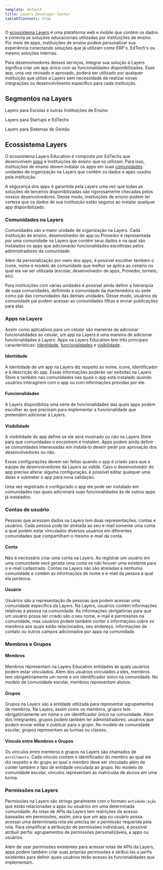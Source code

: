 ```yaml
---
template: default
title: Layers Developer Center
tableOfContents: true
---
```


O [ecossistema Layers](#ecossistema-layers) é uma plataforma web e mobile que contém os dados e conecta as soluções educacionais utilizadas por instituições de ensino. Por meio de apps, instituições de ensino podem personalizar sua experiência conectando soluções que já utilizam como ERP's, EdTech's ou mesmo soluções internas.

Para desenvolvedores desses serviços, integrar sua solução à Layers significa criar um app único com as funcionalidades disponibilizadas. Esse app, uma vez revisado e aprovado, poderá ser utilizado por qualquer instituição que utilize a Layers sem necessidade de realizar novas integrações ou desenvolvimento específico para cada instituição.

## Segmentos na Layers
<docs-cards>
  <docs-card header="Para Escolas" href="/docs/forschools" icon="/docs/assets/icons/Instituições de ensino.svg">
    <p>Layers para Escolas e outras Instituições de Ensino</p>
  </docs-card>

  <docs-card header="Para Startups" href="/docs/forstartups" icon="/docs/assets/icons/edtechs.svg">
    <p>Layers para Startups e EdTechs</p>
  </docs-card>

  <docs-card header="Para ERPs" href="/docs/forerps" icon="/docs/assets/icons/ERP.svg">
    <p>Layers para Sistemas de Gestão</p>
  </docs-card>

  <!-- <docs-card header="Provedores" href="/docs/concepts/Provedores" icon="/docs/assets/icons/Provedores.svg">
    <p>Funcionalidades para Provedores</p>
  </docs-card> -->
</docs-cards>

## Ecossistema Layers

O ecossistema Layers Education é composto por EdTechs que desenvolvem [apps](#apps-na-layers) e Instituições de ensino que os utilizam. Para isso, instituições de ensino devem instalar os apps em suas [comunidades](#comunidades-na-layers): unidades de organização na Layers que contém os dados e apps usados pela instituição.


<docs-zoomable-image href="/docs/assets/images/layersDiagram.png" caption="Diagrama com Resumo da estrutura da Layers">
</docs-zoomable-image>


A segurança dos apps é garantida pela Layers uma vez que todas as soluções de terceiros disponibilizadas são rigorosamente checadas pelos nossos desenvolvedores. Desse modo, instituições de ensino podem ter certeza que os dados de sua instituição estão seguros ao instalar qualquer app disponibilizado.

### Comunidades na Layers

Comunidades são a maior unidade de organização na Layers. Cada instituição de ensino, desenvolvedor de app ou Provedor é representada por uma comunidade na Layers que contém seus dados e na qual são instalados os apps que adicionarão funcionalidades escolhidas pelos administradores da comunidade.

Além da personalização por meio dos apps, é possível escolher também o ícone, nome e modelo de comunidade que melhor se aplica ao cenário no qual ela vai ser utilizada (escolar, desenvolvedor de apps, Provedor, torneio, etc). 

Para instituições com várias unidades é possível ainda definir a hierarquia de suas comunidades, definindo a comunidade da mantenedora ou sede como pai das comunidades das demais unidades. Desse modo, usuários da comunidade pai podem acessar as comunidades filhas e enviar publicações para elas.

### Apps na Layers

Assim como aplicativos para um celular são maneiras de adicionar funcionalidades ao celular, um app na Layers é uma maneira de adicionar funcionalidades à Layers. Apps na Layers Education tem três principais características: [Identidade](#identidade), [funcionalidades](#funcionalidades) e [visibilidade](#visibilidade). 

#### Identidade

A identidade de um app na Layers diz respeito ao nome, ícone, identificador e à descrição do app. Essas informações poderão ser exibidas na Layers Store e também nas comunidades nas quais o app está instalado quando usuários interagirem com o app ou com informações providas por ele.

#### Funcionalidades

A Layers disponibiliza uma série de funcionalidades das quais apps podem escolher as que precisam para implementar a funcionalidade que pretendem adicionar à Layers.


#### Visibilidade

A visibilidade do app define se ele será mostrado ou não na Layers Store para que comunidades o encontrem e instalem. Apps podem ainda definir se comunidades interessadas em instalá-lo devem pedir por aprovação dos desenvolvedores ou não.

Essas configurações devem ser feitas quando o app é criado para que a equipe de desenvolvedores da Layers as valide. Caso o desenvolvedor do app precise alterar alguma configuração, é possível editar qualquer uma delas e submeter o app para nova validação.

Uma vez registrado e configurado o app ele pode ser instalado em comunidades nas quais adicionará suas funcionalidades às de outros apps já instalados.


### Contas de usuário

Pessoas que acessam dados na Layers tem duas representações: contas e usuários. Cada pessoa pode ter atrelada ao seu e-mail somente uma conta à qual podem estar vinculados diversos usuários em diferentes comunidades que compartilham o mesmo e-mail da conta.

#### Conta

Não é necessário criar uma conta na Layers. Ao registrar um usuário em uma comunidade será gerada uma conta se não houver uma existente para o e-mail cadastrado. Contas na Layers não são atreladas a nenhuma comunidade e contém as informações de nome e e-mail da pessoa à qual ela pertence.

#### Usuário

Usuários são a representação de pessoas que podem acessar uma comunidade especifica da Layers. Na Layers, usuários contém informações relativas à pessoa na comunidade. As informações obrigatórias para que um usuário possa ser criado são o seu nome, e-mail e permissões na comunidade, mas usuários podem também conter o informações sobre os membros aos quais estão relacionados, seu endereço, informações de contato ou outros campos adicionados por apps na comunidade.

### Membros e Grupos

#### Membros

Membros representam na Layers Education entidades às quais usuários podem estar vinculados. Além dos usuários vinculados a eles, membros tem obrigatóriamente um nome e um identificador único na comunidade. No modelo de comunidade escolar, membros representam alunos.

#### Grupos

Grupos na Layers são a entidade utilizada para representar agrupamentos de membros. Na Layers, assim como os membros, grupos tem obrigatóriamente um nome e um identificador único na comunidade. Além dos integrantes, grupos podem também ter administradores: usuários que podem enviar editar e publicar para o grupo. No modelo de comunidade escolar, grupos representam as turmas ou classes.

#### Vínculo entre Membros e Grupos

Os vínculos entre membros e grupos na Layers são chamados de `enrollments`. Cada vínculo contém o identificador do membro ao qual ele diz respeito e do grupo ao qual o membro deve ser vinculado além de conter também o tipo de entidade vinculada ao grupo. No modelo de comunidade escolar, vínculos representam as matrículas de alunos em uma turma.

### Permissões na Layers

Permissões na Layers são strings geralmente com o formato `entidade:ação` que estão relacionadas a apps ou usuários em uma determinada comunidade. As rotas de APIs da Layers tem restrições de acesso baseadas em permissões, assim, para que um app ou usuário possa acessar uma determinada rota ele precisa ter a permissão requerida pela rota. Para simplificar a atribuição de permissões individuais, é possível atribuir perfis: agrupamentos de permissões personalizáveis, a apps ou usuários.

Além de usar permissões existentes para acessar rotas de APIs da Layers, apps podem também criar suas próprias permissões e atribuí-las a perfis existentes para definir quais usuários terão acesso às funcionalidades que implementam.